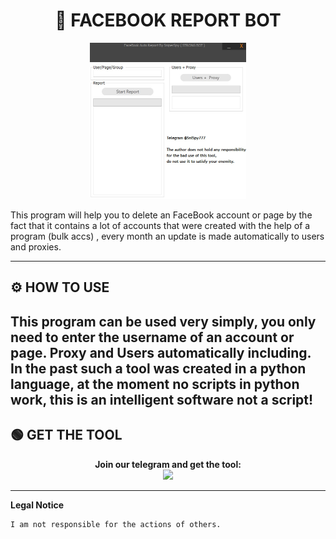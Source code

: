 # <h1 align="center">🚀 FACEBOOK REPORT BOT</h1>  
<p align="center"><img src="logo.png" width="250px" height="250px" alt="insta logo"></p>
This program will help you to delete an FaceBook account or page by the fact that it contains a lot of accounts that were created with the help of a program (bulk accs) , every month an update is made automatically to users and proxies.

---

## ⚙️ HOW TO USE  
   This program can be used very simply, you only need to enter the username of an account or page.
   Proxy and Users automatically including. 
   In the past such a tool was created in a python language, at the moment no scripts in python work, this is an intelligent software not a script!   
---

## 🟢 GET THE TOOL
<p align="center"> 
  <b>Join our telegram and get the tool:</b><br>
  <a href="https://tinyurl.com/bdejx265"><img src="https://img.shields.io/badge/Join-Telegram%20Group-blue.svg?logo=telegram"></a>
</p>  

---

**Legal Notice**

```console
I am not responsible for the actions of others.
```
